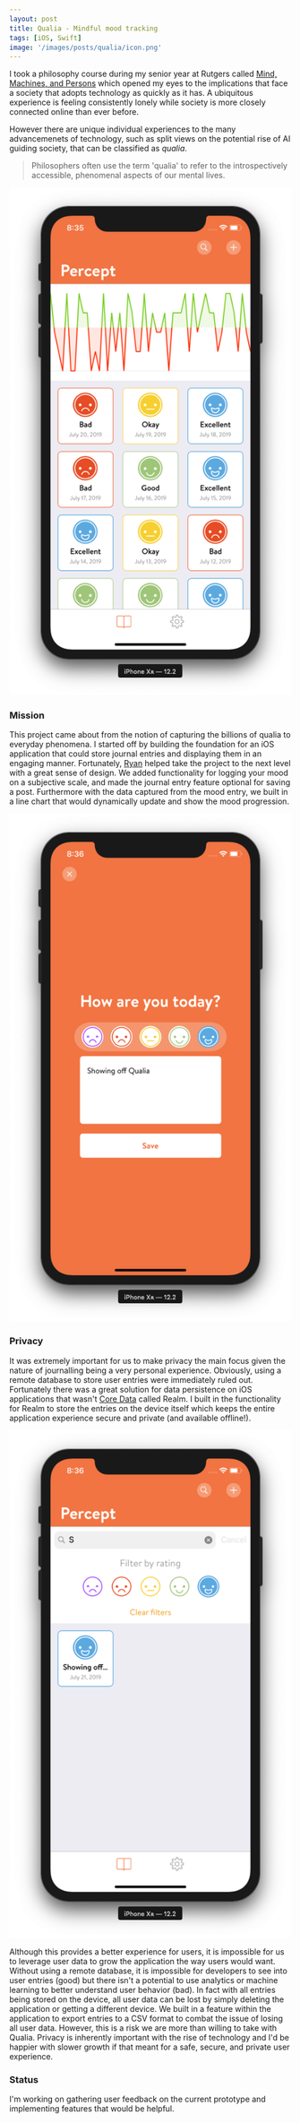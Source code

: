 ```yaml
---
layout: post
title: Qualia - Mindful mood tracking
tags: [iOS, Swift]
image: '/images/posts/qualia/icon.png'
---
```


I took a philosophy course during my senior year at Rutgers called [Mind, Machines, and Persons](https://philosophy.rutgers.edu/197-undergraduate/course-descriptions/fall-2016/826-phil-329-minds-machines-and-persons) which opened my eyes to the implications that face a society that adopts technology as quickly as it has. A ubiquitous experience is feeling consistently lonely while society is more closely connected online than ever before. 

However there are unique individual experiences to the many advancemenets of technology, such as split views on the potential rise of AI guiding society, that can be classified as *qualia*.

> Philosophers often use the term 'qualia' to refer to the introspectively accessible, phenomenal aspects of our mental lives.

![](/images/posts/qualia/one.png)


### Mission

This project came about from the notion of capturing the billions of qualia to everyday phenomena. I started off by building the foundation for an iOS application that could store journal entries and displaying them in an engaging manner. Fortunately, [Ryan](http://ryans.exposed/) helped take the project to the next level with a great sense of design. We added functionality for logging your mood on a subjective scale, and made the journal entry feature optional for saving a post. Furthermore with the data captured from the mood entry, we built in a line chart that would dynamically update and show the mood progression. 

![](/images/posts/qualia/two.png)


### Privacy

It was extremely important for us to make privacy the main focus given the nature of journalling being a very personal experience. Obviously, using a remote database to store user entries were immediately ruled out. Fortunately there was a great solution for data persistence  on iOS applications that wasn't [Core Data](https://davedelong.com/blog/2018/05/09/the-laws-of-core-data/) called Realm. I built in the functionality for Realm to store the entries on the device itself which keeps the entire application experience secure and private (and available offline!).

![](/images/posts/qualia/three.png)

Although this provides a better experience for users, it is impossible for us to leverage user data to grow the application the way users would want.  Without using a remote database, it is impossible for developers to see into user entries (good) but there isn't a potential to use analytics or machine learning to better understand user behavior (bad). In fact with all entries being stored on the device, all user data can be lost by simply deleting the application or getting a different device. We built in a feature within the application to export entries to a CSV format to combat the issue of losing all user data. However, this is a risk we are more than willing to take with Qualia. Privacy is inherently important with the rise of technology and I'd be happier with slower growth if that meant for a safe, secure, and private user experience. 

### Status

I'm working on gathering user feedback on the current prototype and implementing features that would be helpful.